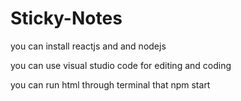# Sticky-Notes

you can install reactjs and and nodejs 

you can use visual studio code for editing and coding 

you can run html through terminal that npm start 
